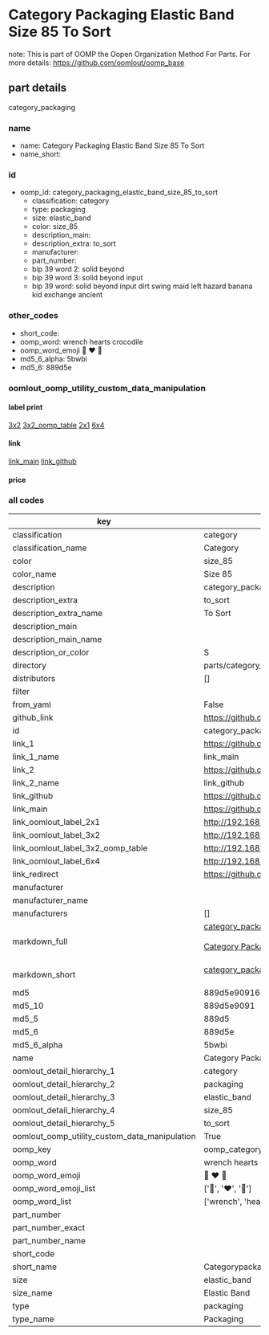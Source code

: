 # Category Packaging Elastic Band Size 85 To Sort  

note: This is part of OOMP the Oopen Organization Method For Parts. For more details: https://github.com/oomlout/oomp_base

##  part details
  



category_packaging



### name
* name: Category Packaging Elastic Band Size 85 To Sort
* name_short: 
### id
* oomp_id: category_packaging_elastic_band_size_85_to_sort
  * classification: category
  * type: packaging
  * size: elastic_band
  * color: size_85
  * description_main: 
  * description_extra: to_sort
  * manufacturer: 
  * part_number: 
  * bip 39 word 2: solid beyond
  * bip 39 word 3: solid beyond input
  * bip 39 word: solid beyond input dirt swing maid left hazard banana kid exchange ancient

### other_codes
* short_code: 
* oomp_word: wrench hearts crocodile
* oomp_word_emoji :wrench: :hearts: :crocodile:
* md5_6_alpha: 5bwbi
* md5_6: 889d5e






### oomlout_oomp_utility_custom_data_manipulation
#### label print
[3x2](http://192.168.1.245:1112/?label=oomp%205bwbi)
[3x2_oomp_table](http://192.168.1.108:1112/?label=oomp%205bwbi)
[2x1](http://192.168.1.242:1112/?label=oomp%205bwbi)
[6x4](http://192.168.1.55:1112/?label=oomp%205bwbi)    

#### link

[link_main](https://github.com/oomlout/oomlout_oomp_version_1_messy/tree/main/parts/category_packaging_elastic_band_size_85_to_sort) [link_github](https://github.com/oomlout/oomlout_oomp_version_1_messy/tree/main/parts/category_packaging_elastic_band_size_85_to_sort)                             

#### price







### all codes 
| key | value |  
| --- | --- |  
| classification | category |  
| classification_name | Category |  
| color | size_85 |  
| color_name | Size 85 |  
| description | category_packaging |  
| description_extra | to_sort |  
| description_extra_name | To Sort |  
| description_main |  |  
| description_main_name |  |  
| description_or_color | S  |  
| directory | parts/category_packaging_elastic_band_size_85_to_sort |  
| distributors | [] |  
| filter |  |  
| from_yaml | False |  
| github_link | https://github.com/oomlout/oomlout_oomp_part_src/tree/main/parts/category_packaging_elastic_band_size_85_to_sort |  
| id | category_packaging_elastic_band_size_85_to_sort |  
| link_1 | https://github.com/oomlout/oomlout_oomp_version_1_messy/tree/main/parts/category_packaging_elastic_band_size_85_to_sort |  
| link_1_name | link_main |  
| link_2 | https://github.com/oomlout/oomlout_oomp_version_1_messy/tree/main/parts/category_packaging_elastic_band_size_85_to_sort |  
| link_2_name | link_github |  
| link_github | https://github.com/oomlout/oomlout_oomp_version_1_messy/tree/main/parts/category_packaging_elastic_band_size_85_to_sort |  
| link_main | https://github.com/oomlout/oomlout_oomp_version_1_messy/tree/main/parts/category_packaging_elastic_band_size_85_to_sort |  
| link_oomlout_label_2x1 | http://192.168.1.242:1112/?label=oomp%205bwbi |  
| link_oomlout_label_3x2 | http://192.168.1.245:1112/?label=oomp%205bwbi |  
| link_oomlout_label_3x2_oomp_table | http://192.168.1.108:1112/?label=oomp%205bwbi |  
| link_oomlout_label_6x4 | http://192.168.1.55:1112/?label=oomp%205bwbi |  
| link_redirect | https://github.com/oomlout/oomlout_oomp_version_1_messy/tree/main/parts/category_packaging_elastic_band_size_85_to_sort |  
| manufacturer |  |  
| manufacturer_name |  |  
| manufacturers | [] |  
| markdown_full | [category_packaging_elastic_band_size_85_to_sort](none)<br>[](none)<br>[Category Packaging Elastic Band Size 85 To Sort](none)<br><br> |  
| markdown_short | [category_packaging_elastic_band_size_85_to_sort](none)<br><br> |  
| md5 | 889d5e909169efe6186e03eae9457675 |  
| md5_10 | 889d5e9091 |  
| md5_5 | 889d5 |  
| md5_6 | 889d5e |  
| md5_6_alpha | 5bwbi |  
| name | Category Packaging Elastic Band Size 85 To Sort |  
| oomlout_detail_hierarchy_1 | category |  
| oomlout_detail_hierarchy_2 | packaging |  
| oomlout_detail_hierarchy_3 | elastic_band |  
| oomlout_detail_hierarchy_4 | size_85 |  
| oomlout_detail_hierarchy_5 | to_sort |  
| oomlout_oomp_utility_custom_data_manipulation | True |  
| oomp_key | oomp_category_packaging_elastic_band_size_85_to_sort |  
| oomp_word | wrench hearts crocodile |  
| oomp_word_emoji | :wrench: :hearts: :crocodile: |  
| oomp_word_emoji_list | [':wrench:', ':hearts:', ':crocodile:'] |  
| oomp_word_list | ['wrench', 'hearts', 'crocodile'] |  
| part_number |  |  
| part_number_exact |  |  
| part_number_name |  |  
| short_code |  |  
| short_name | Categorypackaging |  
| size | elastic_band |  
| size_name | Elastic Band |  
| type | packaging |  
| type_name | Packaging |  
